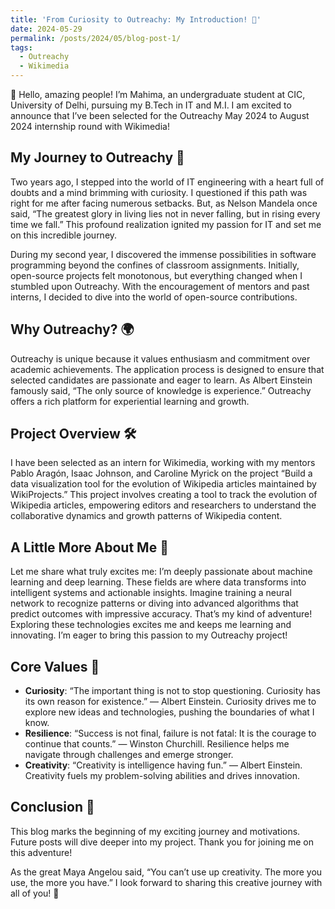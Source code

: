 ```yaml
---
title: 'From Curiosity to Outreachy: My Introduction! 🎉'
date: 2024-05-29
permalink: /posts/2024/05/blog-post-1/
tags:
  - Outreachy
  - Wikimedia
---
```


👋 Hello, amazing people! I’m Mahima, an undergraduate student at CIC, University of Delhi, pursuing my B.Tech in IT and M.I. I am excited to announce that I’ve been selected for the Outreachy May 2024 to August 2024 internship round with Wikimedia!

## My Journey to Outreachy 🌟

Two years ago, I stepped into the world of IT engineering with a heart full of doubts and a mind brimming with curiosity. I questioned if this path was right for me after facing numerous setbacks. But, as Nelson Mandela once said, “The greatest glory in living lies not in never falling, but in rising every time we fall.” This profound realization ignited my passion for IT and set me on this incredible journey.

During my second year, I discovered the immense possibilities in software programming beyond the confines of classroom assignments. Initially, open-source projects felt monotonous, but everything changed when I stumbled upon Outreachy. With the encouragement of mentors and past interns, I decided to dive into the world of open-source contributions.

## Why Outreachy? 🌍

Outreachy is unique because it values enthusiasm and commitment over academic achievements. The application process is designed to ensure that selected candidates are passionate and eager to learn. As Albert Einstein famously said, “The only source of knowledge is experience.” Outreachy offers a rich platform for experiential learning and growth.

## Project Overview 🛠️

I have been selected as an intern for Wikimedia, working with my mentors Pablo Aragón, Isaac Johnson, and Caroline Myrick on the project “Build a data visualization tool for the evolution of Wikipedia articles maintained by WikiProjects.” This project involves creating a tool to track the evolution of Wikipedia articles, empowering editors and researchers to understand the collaborative dynamics and growth patterns of Wikipedia content.

## A Little More About Me 🌈

Let me share what truly excites me: I’m deeply passionate about machine learning and deep learning. These fields are where data transforms into intelligent systems and actionable insights. Imagine training a neural network to recognize patterns or diving into advanced algorithms that predict outcomes with impressive accuracy. That’s my kind of adventure! Exploring these technologies excites me and keeps me learning and innovating. I’m eager to bring this passion to my Outreachy project!

## Core Values 🌟

- **Curiosity**: “The important thing is not to stop questioning. Curiosity has its own reason for existence.” — Albert Einstein. Curiosity drives me to explore new ideas and technologies, pushing the boundaries of what I know.
- **Resilience**: “Success is not final, failure is not fatal: It is the courage to continue that counts.” — Winston Churchill. Resilience helps me navigate through challenges and emerge stronger.
- **Creativity**: “Creativity is intelligence having fun.” — Albert Einstein. Creativity fuels my problem-solving abilities and drives innovation.

## Conclusion 🚀

This blog marks the beginning of my exciting journey and motivations. Future posts will dive deeper into my project. Thank you for joining me on this adventure!

As the great Maya Angelou said, “You can’t use up creativity. The more you use, the more you have.” I look forward to sharing this creative journey with all of you! 🌈
